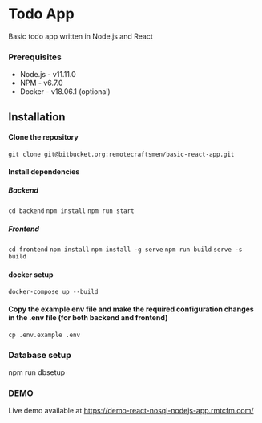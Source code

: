 # Todo App

Basic todo app written in Node.js and React

### Prerequisites

-   Node.js - v11.11.0
-   NPM - v6.7.0
-   Docker - v18.06.1 (optional)

## Installation

#### Clone the repository

`git clone git@bitbucket.org:remotecraftsmen/basic-react-app.git`

#### Install dependencies

##### Backend

`cd backend` `npm install` `npm run start`

##### Frontend

`cd frontend` `npm install` `npm install -g serve` `npm run build` `serve -s build`

#### docker setup

`docker-compose up --build`

#### Copy the example env file and make the required configuration changes in the .env file (for both backend and frontend)

`cp .env.example .env`

### Database setup

npm run dbsetup

### DEMO

Live demo available at https://demo-react-nosql-nodejs-app.rmtcfm.com/
